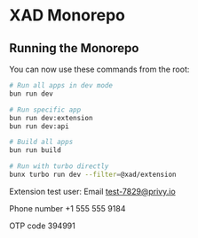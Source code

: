 # XAD Monorepo

## Running the Monorepo

You can now use these commands from the root:

```bash
# Run all apps in dev mode
bun run dev

# Run specific app
bun run dev:extension
bun run dev:api

# Build all apps
bun run build

# Run with turbo directly
bunx turbo run dev --filter=@xad/extension
```

Extension test user:
Email
test-7829@privy.io

Phone number
+1 555 555 9184

OTP code
394991
